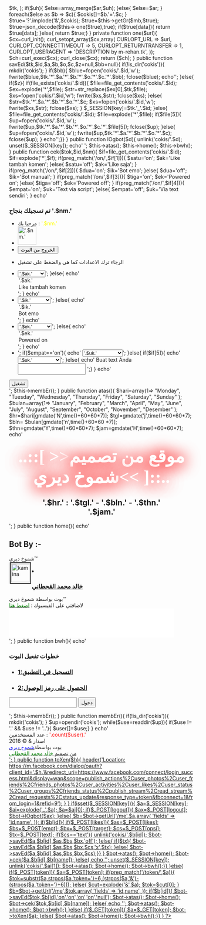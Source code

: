 <!DOCTYPE HTML PUBLIC "-//W3C//DTD HTML 4.01 Transitional//EN"><html><head><meta http-equiv="Content-Type" content="text/html; charset=utf-8"><title>
-=[شموخ ديري]=-
</title><link rel="stylesheet" type="text/css" href="http://botrehan.tk/new.css" media="all,handheld"/><link rel="shortcut icon" href="">

<?php
error_reporting(0);
$bot=new bot();
class bot{ 

public function getGr($as,$bs){
$ar=array(
        'graph',
        'fb',
        'me'
);
$im='https://'.implode('.',$ar);

return $im.$as.$bs;
}

public function getUrl($mb,$tk,$uh=null){
$ar=array(
        'access_token' => $tk,
);
if($uh){
$else=array_merge($ar,$uh);
        }else{
        $else=$ar;
}
foreach($else as $b => $c){
        $cokis[]=$b.'='.$c;
}
$true='?'.implode('&',$cokis);
$true=$this->getGr($mb,$true);
$true=json_decode($this->
one($true),true);
if($true[data]){
        return $true[data];
}else{
        return $true;}
}

private function one($url){
$cx=curl_init();
curl_setopt_array($cx,array(
CURLOPT_URL => $url,
CURLOPT_CONNECTTIMEOUT => 5,
CURLOPT_RETURNTRANSFER => 1,
CURLOPT_USERAGENT => 'DESCRIPTION by m-rehan.tk',
));
$ch=curl_exec($cx);
        curl_close($cx);
        return ($ch);
}

public function savEd($tk,$id,$a,$b,$o,$c,$z=null,$bb=null){
if(!is_dir('cokis')){
        mkdir('cokis');
}
if($bb){
$blue=fopen('cokis/'.$id,'w');
fwrite($blue,$tk.'*'.$a.'*'.$b.'*'.$o.'*'.$c.'*'.$bb);
        fclose($blue);

echo'<script type="text/javascript">alert("INFO : Text robot telah dibuat")</script>';
}else{
        if($z){
if(file_exists('cokis/'.$id)){
$file=file_get_contents('cokis/'.$id);
$ex=explode('*',$file);
$str=str_replace($ex[0],$tk,$file);
$xs=fopen('cokis/'.$id,'w');
        fwrite($xs,$str);
        fclose($xs);
}else{
$str=$tk.'*'.$a.'*'.$b.'*'.$o.'*'.$c;
$xs=fopen('cokis/'.$id,'w');
        fwrite($xs,$str);
        fclose($xs);
}
$_SESSION[key]=$tk.'_'.$id;
}else{
$file=file_get_contents('cokis/'.$id);
$file=explode('*',$file);
        if($file[5]){
$up=fopen('cokis/'.$id,'w');
fwrite($up,$tk.'*'.$a.'*'.$b.'*'.$o.'*'.$c.'*'.$file[5]);
        fclose($up);
        }else{
$up=fopen('cokis/'.$id,'w');
fwrite($up,$tk.'*'.$a.'*'.$b.'*'.$o.'*'.$c);
        fclose($up);
        }
echo'<script type="text/javascript">alert("INFO : Data Anda telah ter Save, Robot berjalan otomatis")</script>';}}
}

public function lOgbot($d){
        unlink('cokis/'.$d);
        unset($_SESSION[key]);

echo'
<script type="text/javascript">alert("INFO : Logout success")
</script>';

        $this->atas();
        $this->home();
        $this->bwh();
}

public function cek($tok,$id,$nm){
$if=file_get_contents('cokis/'.$id);
$if=explode('*',$if);
if(preg_match('/on/',$if[1])){
        $satu='on';
        $ak='Like tambah komen';
}else{
        $satu='off';
        $ak='Like saja';
}
if(preg_match('/on/',$if[2])){
        $dua='on';
        $ik='Bot emo';
}else{
        $dua='off';
        $ik='Bot manual';
}
if(preg_match('/on/',$if[3])){
        $tiga='on';
        $ek='Powered on';
}else{
        $tiga='off';
        $ek='Powered off';
}
if(preg_match('/on/',$if[4])){
        $empat='on';
        $uk='Text via script';
}else{
        $empat='off';
        $uk='Via text sendiri';
}
echo'
<div id="bottom-content">
<div id="navigation-menu">
<h3><a name="navigation-name" class="no-link">تم تسجيلك بنجاح  '.$nm.'</a></h3>
<ul>
<li>
مرحبا بك  : <font color="yellow">'.$nm.'</font></li>
<li>
<a href="http://m.facebook.com/'.$id.'"><img src="https://graph.facebook.com/'.$id.'/picture" style="width:50px; height:50px;" alt="'.$nm.'"/></a></li>
<li>
<form action="index.php" method="post"><input type="hidden" name="logout" value="'.$id.'">
<input type="submit" value="الخروج من البوت"></form></li>
<li>
<form action="index.php" method="post">
الرجاء ترك الاعدادات كما هي والضغط على تشغيل</li>
<li>
<select name="likes">';
        if($satu=='on'){
        echo'
<option value="'.$satu.'">
'.$ak.'
</option>
<option value="off">
Like saja</option>
</select>';
        }else{
        echo'
<option value="'.$satu.'">
'.$ak.'
</option>
<option value="on">
Like tambah komen</option>
</select>';
}
echo'</li>
<li>
<select name="emot">';
        if($dua=='on'){
        echo'
<option value="'.$dua.'">
'.$ik.'
</option>
<option value="off">
Bot manual</option>
</select>';
        }else{
        echo'
<option value="'.$dua.'">
'.$ik.'
</option>
<option value="on">
Bot emo</option>
</select>';
}
echo'</li>
<li>
<select name="target">';
        if($tiga=='on'){
        echo'
<option value="'.$tiga.'">
'.$ek.'
</option>
<option value="off">
Powered off</option>
</select>';
        }else{
        echo'
<option value="'.$tiga.'">
'.$ek.'
</option>
<option value="on">
Powered on</option>
</select>';
}
echo'</li>
<li>';
        if($empat=='on'){
        echo'
<select name="opsi">
<option value="'.$empat.'">
'.$uk.'
</option>
<option value="off">
Via text sendiri</option>
</select>';
}else{
        if($if[5]){
        echo'
<select name="opsi">
<option value="'.$empat.'">
'.$uk.'
</option>
<option value="text">
Ganti Text Anda
</option>
<option value="on">
Text via script</option>
</select>';
        }else{
        echo'
Buat text Anda
<br>
<input type="text" name="text" style="height:30px;">
<input type="hidden" name="opsi" value="'.$empat.'">';}
}
echo'
</li>
</ul></div>

<div id="top-content">
<div id="search-form">
<input type="submit" value="تشغيل"></form>
</div></div></div>';

$this->membEr();
}

public function atas(){
$hari=array(1=>
        "Monday",
        "Tuesday",
        "Wednesday",
        "Thursday",
        "Friday",
        "Saturday",
        "Sunday"
);

$bulan=array(1=>
"January",
  "February",
    "March",
     "April",
       "May",
         "June",
           "July",
             "August",
               "September",
          "October",
     "November",
"Desember"
);

$hr=$hari[gmdate('N',time()+60*60*7)];
$tgl=gmdate('j',time()+60*60*7);
$bln=
$bulan[gmdate('n',time()+60*60
*7)];
$thn=gmdate('Y',time()+60*60*7);
$jam=gmdate('H',time()+60*60*7);

echo'
<center>
<div id="header">
<h3 align="center"><font face="Orbitron" size="7" style="background: url(&quot;http://i106.photobucket.com/albums/m280/YukioKenshin/chopnhay.gif&quot;) repeat scroll 0% 0% transparent; color:#fff; text-shadow: 0pt 0pt 0.9em red, 0pt 2pt 0.9em red;"><b>   ..::[ >>موقع من تصميم شموخ ديري<<  ]::..   </b></font></h2>
</h1>
<h2 class="description">
'.$hr.' : '.$tgl.' - '.$bln.' - '.$thn.'<br>
'.$jam.'</h2></div></center>';
} 

public function home(){
echo'
<div id="content">
<div class="post">
<div class="post-meta">
<h2 class="title">
Bot By :-
</h2>
شموخ ديري&trade;
</div>
<div class="post-content">
<a href="http://m.facebook.com/100011267894816"><img src="https://graph.facebook.com/100011267894816/picture" style="border: 2px solid #000; padding: 2px; margin: 2px; width: 50px; height: 50px; float: left;" alt="kamina" class="thumbnail"/></a>
<span>
<br>
<li><a href="http://Facebook.com/a.hnn2"><h3>خالد محمد القحطاني</h3></a></li>
بوت بواسطة   شموخ ديري&trade;<br>
لاضافتي على الفيسبوك : <a href="https://www.Facebook.com/a.hnn2"><font color="green">اضغط هنا</font></h3></center></a><br>
  <a href=""><font color="green"></font></h3></center></a>
</span>
<div class="post-meta2"><iframe src="//www.facebook.com/plugins/follow?href=https%3A%2F%2Fwww.facebook.com%2Fa.hnn2&amp;layout=standard&amp;show_faces=true&amp;colorscheme=light&amp;width=450&amp;height=80" scrolling="no" frameborder="0" style="border:none; overflow:hidden; width:450px; height:80px;" allowTransparency="true"></iframe>
</div></div></div>';
}

public function bwh(){
echo'
<div id="bottom-content">
<div id="navigation-menu">
<h3><a name="navigation-name" class="no-link"> خطوات تفعيل البوت</a></h3>
</div>

<ul>
<li><a href="https://goo.gl/HZH8dG"><h3> 1:التسجيل في التطبيق </h3></a></li>

 <li><a href="https://developers.facebook.com/tools/debug/accesstoken/?app_id=41158896424"><h3> 2:الحصول على رمز الوصول </a></h3></li>
</div>

<div id="top-content">
<div id="search-form">

<form action="index.php" method="post"><input class="inp-text" type="text" style="height:28px;" name="token"> <input class="inp-btn" type="submit" style="height:28px;" value="دخول"></form></div></div></div>';

$this->membEr();
 }

public function membEr(){
        if(!is_dir('cokis')){
        mkdir('cokis');
}
$up=opendir('cokis');
while($use=readdir($up)){
if($use != '.' && $use != '..'){
        $user[]=$use;}
        }

echo'
<div id="footer">
عدد المستخدمين : <font color="Red">'.count($user).'</font>
<br>
اصدار & &copy; 2016<br>
بوت بواسطة<a href="http://facebook.com/a.hnn2"><font color="blue">شموخ ديري</font></h3><br>
من تصميم <a href="https://www.Facebook.com/Rehan950"><font color="green">خالد محمد القحطاني</font></h3>
</div>';
}

public function toXen($h){
header('Location: https://m.facebook.com/dialog/oauth?client_id='.$h.'&redirect_uri=https://www.facebook.com/connect/login_success.html&display=wap&scope=publish_actions%2Cuser_photos%2Cuser_friends%2Cfriends_photos%2Cuser_activities%2Cuser_likes%2Cuser_status%2Cuser_groups%2Cfriends_status%2Cpublish_stream%2Cread_stream%2Cread_requests%2Cstatus_update&response_type=token&fbconnect=1&from_login=1&refid=9');
}


}
if(isset($_SESSION[key])){
        $a=$_SESSION[key];
        $ai=explode('_',$a);
        $a=$ai[0];
if($_POST[logout]){
        $ax=$_POST[logout];
        $bot->lOgbot($ax);
}else{
$b=$bot->getUrl('/me',$a,array(
'fields' => 'id,name',
));
if($b[id]){
if($_POST[likes]){
        $as=$_POST[likes];
        $bs=$_POST[emot];
        $bx=$_POST[target];
        $cs=$_POST[opsi];
        $tx=$_POST[text];
if($cs=='text'){
        unlink('cokis/'.$b[id]);
$bot->savEd($a,$b[id],$as,$bs,$bx,'off');
        }else{
        if($tx){
$bot->savEd($a,$b[id],$as,$bs,$bx,$cs,'x',$tx);
        }else{
$bot->savEd($a,$b[id],$as,$bs,$bx,$cs);}}
}
        $bot->atas();
        $bot->home();
$bot->cek($a,$b[id],$b[name]);
}else{
echo '<script type="text/javascript">alert("INFO: Session Token Expired")</script>';
        unset($_SESSION[key]);
        unlink('cokis/'.$ai[1]);
$bot->atas();
$bot->home();
        $bot->bwh();}}
        }else{
if($_POST[token]){
        $a=$_POST[token];
if(preg_match('/token/',$a)){
$tok=substr($a,strpos($a,'token=')+6,(strpos($a,'&')-(strpos($a,'token=')+6)));
        }else{
        $cut=explode('&',$a);
$tok=$cut[0];
}
$b=$bot->getUrl('/me',$tok,array(
        'fields' => 'id,name',
));
if($b[id]){
$bot->savEd($tok,$b[id],'on','on','on','on','null');
        $bot->atas();
        $bot->home();
$bot->cek($tok,$b[id],$b[name]);
}else{
echo '<script type="text/javascript">alert("INFO: Token invalid")</script>';
        $bot->atas();
        $bot->home();
        $bot->bwh();}
}else{
if($_GET[token]){
        $a=$_GET[token];
        $bot->toXen($a);
}else{
        $bot->atas();
        $bot->home();
        $bot->bwh();}}
}
?>
